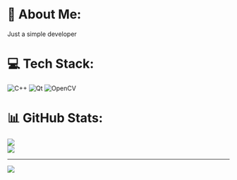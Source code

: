 # 💫 About Me:
Just a simple developer

# 💻 Tech Stack:
![C++](https://img.shields.io/badge/c++-%2300599C.svg?style=for-the-badge&logo=c%2B%2B&logoColor=white) ![Qt](https://img.shields.io/badge/Qt-%23217346.svg?style=for-the-badge&logo=Qt&logoColor=white) ![OpenCV](https://img.shields.io/badge/opencv-%23white.svg?style=for-the-badge&logo=opencv&logoColor=white)
# 📊 GitHub Stats:
![](https://github-readme-stats.vercel.app/api?username=Ali-SZ&theme=catppuccin_mocha&hide_border=false&include_all_commits=false&count_private=false)<br/>
![](https://github-readme-stats.vercel.app/api/top-langs/?username=Ali-SZ&theme=catppuccin_mocha&hide_border=false&include_all_commits=false&count_private=false&layout=compact)

---
[![](https://visitcount.itsvg.in/api?id=Ali-SZ&icon=5&color=0)](https://visitcount.itsvg.in)

<!-- Proudly created with GPRM ( https://gprm.itsvg.in ) -->
